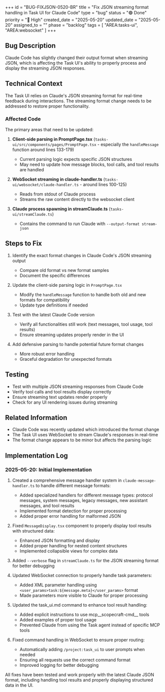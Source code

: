 +++
id = "BUG-FIXJSON-0520-BR"
title = "Fix JSON streaming format handling in Task UI for Claude Code"
type = "bug"
status = "🟢 Done"
priority = "🔼 High"
created_date = "2025-05-20"
updated_date = "2025-05-20"
assigned_to = ""
phase = "backlog"
tags = [ "AREA:tasks-ui", "AREA:websocket" ]
+++

## Bug Description

Claude Code has slightly changed their output format when streaming JSON, which is affecting the Task UI's ability to properly process and display the streaming JSON responses.

## Technical Context

The Task UI relies on Claude's JSON streaming format for real-time feedback during interactions. The streaming format change needs to be addressed to restore proper functionality.

### Affected Code

The primary areas that need to be updated:

1. **Client-side parsing in PromptPage.tsx** (`tasks-ui/src/components/pages/PromptPage.tsx` - especially the `handleMessage` function around lines 133-179)
   - Current parsing logic expects specific JSON structures
   - May need to update how message blocks, tool calls, and tool results are handled

2. **WebSocket streaming in claude-handler.ts** (`tasks-ui/websocket/claude-handler.ts` - around lines 100-125)
   - Reads from stdout of Claude process
   - Streams the raw content directly to the websocket client

3. **Claude process spawning in streamClaude.ts** (`tasks-ui/streamClaude.ts`)
   - Contains the command to run Claude with `--output-format stream-json`

## Steps to Fix

1. Identify the exact format changes in Claude Code's JSON streaming output
   - Compare old format vs new format samples
   - Document the specific differences

2. Update the client-side parsing logic in `PromptPage.tsx`
   - Modify the `handleMessage` function to handle both old and new formats for compatibility
   - Update type definitions if needed

3. Test with the latest Claude Code version
   - Verify all functionalities still work (text messages, tool usage, tool results)
   - Ensure streaming updates properly render in the UI

4. Add defensive parsing to handle potential future format changes
   - More robust error handling
   - Graceful degradation for unexpected formats

## Testing

- Test with multiple JSON streaming responses from Claude Code
- Verify tool calls and tool results display correctly
- Ensure streaming text updates render properly
- Check for any UI rendering issues during streaming

## Related Information

- Claude Code was recently updated which introduced the format change
- The Task UI uses WebSocket to stream Claude's responses in real-time
- The format change appears to be minor but affects the parsing logic

## Implementation Log

### 2025-05-20: Initial Implementation

1. Created a comprehensive message handler system in `claude-message-handler.ts` to handle different message formats:
   - Added specialized handlers for different message types: protocol messages, system messages, legacy messages, new assistant messages, and tool results
   - Implemented format detection for proper processing
   - Added proper error handling for malformed JSON

2. Fixed `MessageDisplay.tsx` component to properly display tool results with structured data:
   - Enhanced JSON formatting and display
   - Added proper handling for nested content structures
   - Implemented collapsible views for complex data

3. Added `--verbose` flag in `streamClaude.ts` for the JSON streaming format for better debugging

4. Updated WebSocket connection to properly handle task parameters:
   - Added XML parameter handling using `<user_params>task:${message.meta}</user_params>` format
   - Made parameters more visible to Claude for proper processing

5. Updated the task_ui.md command to enhance tool result handling:
   - Added explicit instructions to use mcp__scopecraft-cmd__ tools
   - Added examples of proper tool usage
   - Prevented Claude from using the Task agent instead of specific MCP tools

6. Fixed command handling in WebSocket to ensure proper routing:
   - Automatically adding `/project:task_ui` to user prompts when needed
   - Ensuring all requests use the correct command format
   - Improved logging for better debugging

All fixes have been tested and work properly with the latest Claude JSON format, including handling tool results and properly displaying structured data in the UI.
